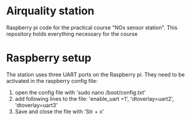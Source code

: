 # Airquality station
Raspberry pi code for the practical course "NOx sensor station".
This repository holds everything necessary for the course

# Raspberry setup
The station uses three UART ports on the Raspberry pi. They need to be
activated in the raspberry config file: 

1. open the config file with 'sudo nano /boot/config.txt'
2. add following lines to the file: 'enable_uart =1', 'dtoverlay=uart2', 
'dtoverlay=uart3'
3. Save and close the file with 'Str + x'
